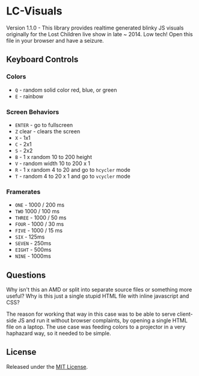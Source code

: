 # LC-Visuals

Version 1.1.0 - This library provides realtime generated blinky JS visuals originally for the Lost Children live show in late ~ 2014.  Low tech!  Open this file in your browser and have a seizure.

## Keyboard Controls

### Colors

* `Q` - random solid color red, blue, or green
*	`E` - rainbow

### Screen Behaviors

* `ENTER` - go to fullscreen
* `Z` clear - clears the screen
* `X` - 1x1
* `C` - 2x1
* `S` - 2x2
* `B` - 1 x random 10 to 200 height
* `V`	- random width 10 to 200 x 1
* `R` - 1 x random 4 to 20 and go to `hcycler` mode
* `T` - random 4 to 20 x 1 and go to `vcycler` mode

### Framerates

* `ONE` - 1000 / 200 ms
* `TWO` 1000 / 100 ms
* `THREE` - 1000 / 50 ms
* `FOUR` - 1000 / 30 ms
* `FIVE` - 1000 / 15 ms
* `SIX` - 125ms
* `SEVEN` - 250ms
* `EIGHT` - 500ms
* `NINE` - 1000ms

## Questions

Why isn't this an AMD or split into separate source files or something more useful?  Why is this just  a single stupid HTML file with inline javascript and CSS?  

The reason for working that way in this case was to be able to serve client-side JS and run it without browser complaints, by opening a single HTML file on a laptop.  The use case was feeding colors to a projector in a very haphazard way, so it needed to be simple.

## License

Released under the [MIT License](LICENSE.md).
